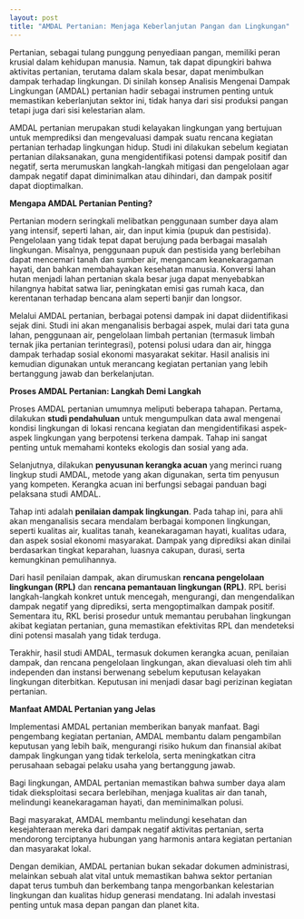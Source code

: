 ```yaml
---
layout: post
title: "AMDAL Pertanian: Menjaga Keberlanjutan Pangan dan Lingkungan"
---
```


Pertanian, sebagai tulang punggung penyediaan pangan, memiliki peran krusial dalam kehidupan manusia. Namun, tak dapat dipungkiri bahwa aktivitas pertanian, terutama dalam skala besar, dapat menimbulkan dampak terhadap lingkungan. Di sinilah konsep Analisis Mengenai Dampak Lingkungan (AMDAL) pertanian hadir sebagai instrumen penting untuk memastikan keberlanjutan sektor ini, tidak hanya dari sisi produksi pangan tetapi juga dari sisi kelestarian alam.

AMDAL pertanian merupakan studi kelayakan lingkungan yang bertujuan untuk memprediksi dan mengevaluasi dampak suatu rencana kegiatan pertanian terhadap lingkungan hidup. Studi ini dilakukan sebelum kegiatan pertanian dilaksanakan, guna mengidentifikasi potensi dampak positif dan negatif, serta merumuskan langkah-langkah mitigasi dan pengelolaan agar dampak negatif dapat diminimalkan atau dihindari, dan dampak positif dapat dioptimalkan.

**Mengapa AMDAL Pertanian Penting?**

Pertanian modern seringkali melibatkan penggunaan sumber daya alam yang intensif, seperti lahan, air, dan input kimia (pupuk dan pestisida). Pengelolaan yang tidak tepat dapat berujung pada berbagai masalah lingkungan. Misalnya, penggunaan pupuk dan pestisida yang berlebihan dapat mencemari tanah dan sumber air, mengancam keanekaragaman hayati, dan bahkan membahayakan kesehatan manusia. Konversi lahan hutan menjadi lahan pertanian skala besar juga dapat menyebabkan hilangnya habitat satwa liar, peningkatan emisi gas rumah kaca, dan kerentanan terhadap bencana alam seperti banjir dan longsor.

Melalui AMDAL pertanian, berbagai potensi dampak ini dapat diidentifikasi sejak dini. Studi ini akan menganalisis berbagai aspek, mulai dari tata guna lahan, penggunaan air, pengelolaan limbah pertanian (termasuk limbah ternak jika pertanian terintegrasi), potensi polusi udara dan air, hingga dampak terhadap sosial ekonomi masyarakat sekitar. Hasil analisis ini kemudian digunakan untuk merancang kegiatan pertanian yang lebih bertanggung jawab dan berkelanjutan.

**Proses AMDAL Pertanian: Langkah Demi Langkah**

Proses AMDAL pertanian umumnya meliputi beberapa tahapan. Pertama, dilakukan **studi pendahuluan** untuk mengumpulkan data awal mengenai kondisi lingkungan di lokasi rencana kegiatan dan mengidentifikasi aspek-aspek lingkungan yang berpotensi terkena dampak. Tahap ini sangat penting untuk memahami konteks ekologis dan sosial yang ada.

Selanjutnya, dilakukan **penyusunan kerangka acuan** yang merinci ruang lingkup studi AMDAL, metode yang akan digunakan, serta tim penyusun yang kompeten. Kerangka acuan ini berfungsi sebagai panduan bagi pelaksana studi AMDAL.

Tahap inti adalah **penilaian dampak lingkungan**. Pada tahap ini, para ahli akan menganalisis secara mendalam berbagai komponen lingkungan, seperti kualitas air, kualitas tanah, keanekaragaman hayati, kualitas udara, dan aspek sosial ekonomi masyarakat. Dampak yang diprediksi akan dinilai berdasarkan tingkat keparahan, luasnya cakupan, durasi, serta kemungkinan pemulihannya.

Dari hasil penilaian dampak, akan dirumuskan **rencana pengelolaan lingkungan (RPL)** dan **rencana pemantauan lingkungan (RPL)**. RPL berisi langkah-langkah konkret untuk mencegah, mengurangi, dan mengendalikan dampak negatif yang diprediksi, serta mengoptimalkan dampak positif. Sementara itu, RKL berisi prosedur untuk memantau perubahan lingkungan akibat kegiatan pertanian, guna memastikan efektivitas RPL dan mendeteksi dini potensi masalah yang tidak terduga.

Terakhir, hasil studi AMDAL, termasuk dokumen kerangka acuan, penilaian dampak, dan rencana pengelolaan lingkungan, akan dievaluasi oleh tim ahli independen dan instansi berwenang sebelum keputusan kelayakan lingkungan diterbitkan. Keputusan ini menjadi dasar bagi perizinan kegiatan pertanian.

**Manfaat AMDAL Pertanian yang Jelas**

Implementasi AMDAL pertanian memberikan banyak manfaat. Bagi pengembang kegiatan pertanian, AMDAL membantu dalam pengambilan keputusan yang lebih baik, mengurangi risiko hukum dan finansial akibat dampak lingkungan yang tidak terkelola, serta meningkatkan citra perusahaan sebagai pelaku usaha yang bertanggung jawab.

Bagi lingkungan, AMDAL pertanian memastikan bahwa sumber daya alam tidak dieksploitasi secara berlebihan, menjaga kualitas air dan tanah, melindungi keanekaragaman hayati, dan meminimalkan polusi.

Bagi masyarakat, AMDAL membantu melindungi kesehatan dan kesejahteraan mereka dari dampak negatif aktivitas pertanian, serta mendorong terciptanya hubungan yang harmonis antara kegiatan pertanian dan masyarakat lokal.

Dengan demikian, AMDAL pertanian bukan sekadar dokumen administrasi, melainkan sebuah alat vital untuk memastikan bahwa sektor pertanian dapat terus tumbuh dan berkembang tanpa mengorbankan kelestarian lingkungan dan kualitas hidup generasi mendatang. Ini adalah investasi penting untuk masa depan pangan dan planet kita.
